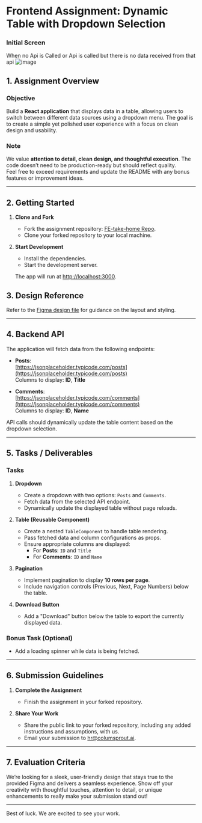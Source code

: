 # Frontend Assignment: Dynamic Table with Dropdown Selection

### Initial Screen
When no Api is Called or Api is called but there is no data received from that api 
![image](https://github.com/user-attachments/assets/5907209c-bf14-4487-b245-9efe90c8396f)


## 1. Assignment Overview

### Objective  
Build a **React application** that displays data in a table, allowing users to switch between different data sources using a dropdown menu. The goal is to create a simple yet polished user experience with a focus on clean design and usability.

### Note  

We value **attention to detail, clean design, and thoughtful execution**. The code doesn’t need to be production-ready but should reflect quality.  
Feel free to exceed requirements and update the README with any bonus features or improvement ideas.  

---

## 2. Getting Started

1. **Clone and Fork**  
   - Fork the assignment repository: [FE-take-home Repo](https://github.com/sarthakb657/FE-take-home).  
   - Clone your forked repository to your local machine.

2. **Start Development**  
   - Install the dependencies.  
   - Start the development server.  

   The app will run at [http://localhost:3000](http://localhost:3000).  



## 3. Design Reference

Refer to the [Figma design file](https://www.figma.com/design/gJ3UgzzhS41hJpyuxgbVR4/Frontend-assignment?node-id=2127-188&t=aFTI90flpSf1BTeN-1) for guidance on the layout and styling.

---

## 4. Backend API

The application will fetch data from the following endpoints:

- **Posts**:  
  [https://jsonplaceholder.typicode.com/posts](https://jsonplaceholder.typicode.com/posts)  
  Columns to display: **ID**, **Title**

- **Comments**:  
  [https://jsonplaceholder.typicode.com/comments](https://jsonplaceholder.typicode.com/comments)  
  Columns to display: **ID**, **Name**

API calls should dynamically update the table content based on the dropdown selection.

---

## 5. Tasks / Deliverables

### Tasks  

1. **Dropdown**  
   - Create a dropdown with two options: `Posts` and `Comments`.  
   - Fetch data from the selected API endpoint.  
   - Dynamically update the displayed table without page reloads.

2. **Table (Reusable Component)**  
   - Create a nested `TableComponent` to handle table rendering.  
   - Pass fetched data and column configurations as props.  
   - Ensure appropriate columns are displayed:  
     - For **Posts**: `ID` and `Title`  
     - For **Comments**: `ID` and `Name`  

3. **Pagination**  
   - Implement pagination to display **10 rows per page**.  
   - Include navigation controls (Previous, Next, Page Numbers) below the table.

4. **Download Button**  
   - Add a "Download" button below the table to export the currently displayed data.

### Bonus Task (Optional)  
- Add a loading spinner while data is being fetched.

---

## 6. Submission Guidelines

1. **Complete the Assignment**  
   - Finish the assignment in your forked repository.  

2. **Share Your Work**  
   - Share the public link to your forked repository, including any added instructions and assumptions, with us.  
   - Email your submission to [hr@columsprout.ai](mailto:hr@columsprout.ai).


---

## 7. Evaluation Criteria

We’re looking for a sleek, user-friendly design that stays true to the provided Figma and delivers a seamless experience. Show off your creativity with thoughtful touches, attention to detail, or unique enhancements to really make your submission stand out!

---

Best of luck. We are excited to see your work.
